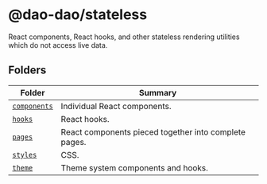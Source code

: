 # @dao-dao/stateless

React components, React hooks, and other stateless rendering utilities which do
not access live data.

## Folders

| Folder                         | Summary                                               |
| ------------------------------ | ----------------------------------------------------- |
| [`components`](./components)   | Individual React components.                          |
| [`hooks`](./hooks)             | React hooks.                                          |
| [`pages`](./pages)             | React components pieced together into complete pages. |
| [`styles`](./styles/index.css) | CSS.                                                  |
| [`theme`](./theme/index.tsx)   | Theme system components and hooks.                    |
